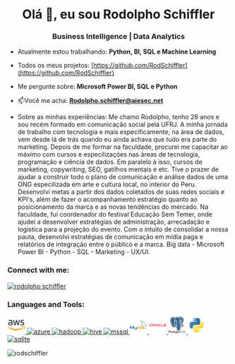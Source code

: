 <h1 align="center">Olá 👋, eu sou Rodolpho Schiffler</h1>
<h3 align="center">Business Intelligence | Data Analytics</h3>

- Atualmente estou trabalhando: **Python, BI, SQL e Machine Learning**

- Todos os meus projetos: [https://github.com/RodSchiffler](https://github.com/RodSchiffler)

- Me pergunte sobre: **Microsoft Power BI, SQL e Python**

- 📫Você me acha: **Rodolpho.schiffler@aiesec.net**

- Sobre as minhas experiências: Me chamo Rodolpho, tenho 28 anos e sou recém formado em comunicação social pela UFRJ. A minha jornada de trabalho com tecnologia e mais especificamente, na área de dados, vem desde lá de trás quando eu ainda achava que tudo era parte do marketing. Depois de me formar na faculdade, procurei me capacitar ao máximo com cursos e especilizações nas áreas de tecnologia, programação e ciência de dados. Em paralelo à isso, cursos de marketing, copywriting, SEO, gatilhos mentais e etc.
Tive o prazer de ajudar a construir todo o plano de comunicação e análise dados de uma ONG especilizada em arte e cultura local, no interior do Peru. Desenvolvi metas a partir dos dados coletados de suas redes sociais e KPI's, além de fazer o acompanhamento estratégio quanto ao posicionamento da marca e as novas tendências do mercado.
Na faculdade, fui coordenador do festival Educação Sem Temer, onde ajudei a desenvolver estratégias de administração, arrecadação e logística para a projeção do evento. Com o intuito de consolidar a nossa pauta, desenvolvi estratégias de comunicação em mídia paga e relatórios de integração entre o público e a marca.
 Big data - Microsoft Power BI - Python - SQL - Marketing - UX/UI.

<h3 align="left">Connect with me:</h3>
<p align="left">
<a href="https://linkedin.com/in/rodolpho schiffler" target="blank"><img align="center" src="https://raw.githubusercontent.com/rahuldkjain/github-profile-readme-generator/master/src/images/icons/Social/linked-in-alt.svg" alt="rodolpho schiffler" height="30" width="40" /></a>
</p>

<h3 align="left">Languages and Tools:</h3>
<p align="left"> <a href="https://aws.amazon.com" target="_blank" rel="noreferrer"> <img src="https://raw.githubusercontent.com/devicons/devicon/master/icons/amazonwebservices/amazonwebservices-original-wordmark.svg" alt="aws" width="40" height="40"/> </a> <a href="https://azure.microsoft.com/en-in/" target="_blank" rel="noreferrer"> <img src="https://www.vectorlogo.zone/logos/microsoft_azure/microsoft_azure-icon.svg" alt="azure" width="40" height="40"/> </a> <a href="https://hadoop.apache.org/" target="_blank" rel="noreferrer"> <img src="https://www.vectorlogo.zone/logos/apache_hadoop/apache_hadoop-icon.svg" alt="hadoop" width="40" height="40"/> </a> <a href="https://hive.apache.org/" target="_blank" rel="noreferrer"> <img src="https://www.vectorlogo.zone/logos/apache_hive/apache_hive-icon.svg" alt="hive" width="40" height="40"/> </a> <a href="https://www.microsoft.com/en-us/sql-server" target="_blank" rel="noreferrer"> <img src="https://www.svgrepo.com/show/303229/microsoft-sql-server-logo.svg" alt="mssql" width="40" height="40"/> </a> <a href="https://www.mysql.com/" target="_blank" rel="noreferrer"> <img src="https://raw.githubusercontent.com/devicons/devicon/master/icons/mysql/mysql-original-wordmark.svg" alt="mysql" width="40" height="40"/> </a> <a href="https://www.oracle.com/" target="_blank" rel="noreferrer"> <img src="https://raw.githubusercontent.com/devicons/devicon/master/icons/oracle/oracle-original.svg" alt="oracle" width="40" height="40"/> </a> <a href="https://www.postgresql.org" target="_blank" rel="noreferrer"> <img src="https://raw.githubusercontent.com/devicons/devicon/master/icons/postgresql/postgresql-original-wordmark.svg" alt="postgresql" width="40" height="40"/> </a> <a href="https://www.python.org" target="_blank" rel="noreferrer"> <img src="https://raw.githubusercontent.com/devicons/devicon/master/icons/python/python-original.svg" alt="python" width="40" height="40"/> </a> <a href="https://www.sqlite.org/" target="_blank" rel="noreferrer"> <img src="https://www.vectorlogo.zone/logos/sqlite/sqlite-icon.svg" alt="sqlite" width="40" height="40"/> </a> </p>

<p><img align="center" src="https://github-readme-stats.vercel.app/api/top-langs?username=rodschiffler&show_icons=true&locale=en&layout=compact" alt="rodschiffler" /></p>



<!---
- 👋 Hi, I’m @RodSchiffler
- 👀 I’m interested in ...
- 🌱 I’m currently learning ...
- 💞️ I’m looking to collaborate on ...
- 📫 How to reach me ...


RodSchiffler/RodSchiffler is a ✨ special ✨ repository because its `README.md` (this file) appears on your GitHub profile.
You can click the Preview link to take a look at your changes.
--->
